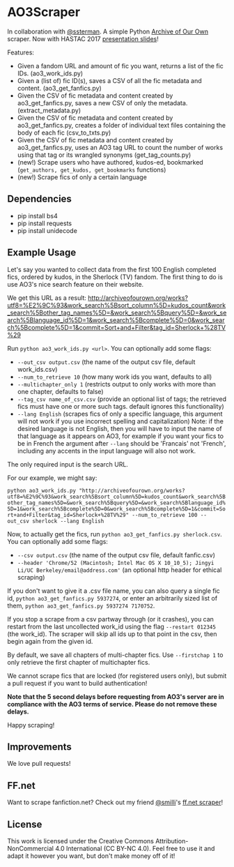# AO3Scraper

In collaboration with [@ssterman](https://github.com/ssterman). A simple Python [Archive of Our Own](https://archiveofourown.org/) scraper. Now with HASTAC 2017 [presentation slides](https://docs.google.com/presentation/d/1GrpMYw25Bz_m0r2hv0Orgp-uxSIi4HdrHpzL6deCopc)!

Features:
- Given a fandom URL and amount of fic you want, returns a list of the fic IDs. (ao3_work_ids.py)
- Given a (list of) fic ID(s), saves a CSV of all the fic metadata and content. (ao3_get_fanfics.py)
- Given the CSV of fic metadata and content created by ao3_get_fanfics.py, saves a new CSV of only the metadata. (extract_metadata.py)
- Given the CSV of fic metadata and content created by ao3_get_fanfics.py, creates a folder of individual text files containing the body of each fic (csv_to_txts.py)
- Given the CSV of fic metadata and content created by ao3_get_fanfics.py, uses an AO3 tag URL to count the number of works using that tag or its wrangled synonyms (get_tag_counts.py)
- (new!) Scrape users who have authored, kudos-ed, bookmarked (``get_authors, get_kudos, get_bookmarks`` functions)
- (new!) Scrape fics of only a certain language

## Dependencies
- pip install bs4
- pip install requests
- pip install unidecode

## Example Usage

Let's say you wanted to collect data from the first 100 English completed fics, ordered by kudos, in the Sherlock (TV) fandom. The first thing to do is use AO3's nice search feature on their website.

We get this URL as a result: http://archiveofourown.org/works?utf8=%E2%9C%93&work_search%5Bsort_column%5D=kudos_count&work_search%5Bother_tag_names%5D=&work_search%5Bquery%5D=&work_search%5Blanguage_id%5D=1&work_search%5Bcomplete%5D=0&work_search%5Bcomplete%5D=1&commit=Sort+and+Filter&tag_id=Sherlock+%28TV%29 

Run `python ao3_work_ids.py <url>`. You can optionally add some flags: 
- `--out_csv output.csv` (the name of the output csv file, default work_ids.csv)
- `--num_to_retrieve 10` (how many work ids you want, defaults to all)
- `--multichapter_only 1` (restricts output to only works with more than one chapter, defaults to false)
- `--tag_csv name_of_csv.csv` (provide an optional list of tags; the retrieved fics must have one or more such tags. default ignores this functionality)
- `--lang English` (scrapes fics of only a specific language, this argument will not work if you use incorrect spelling and capitalization) Note: if the desired language is not English, then you will have to input the name of that language as it appears on AO3, for example if you want your fics to be in French the argument after `--lang` should be 'Francais' not 'French', including any accents in the input language will also not work.

The only required input is the search URL.  

For our example, we might say: 

`python ao3_work_ids.py "http://archiveofourown.org/works?utf8=%E2%9C%93&work_search%5Bsort_column%5D=kudos_count&work_search%5Bother_tag_names%5D=&work_search%5Bquery%5D=&work_search%5Blanguage_id%5D=1&work_search%5Bcomplete%5D=0&work_search%5Bcomplete%5D=1&commit=Sort+and+Filter&tag_id=Sherlock+%28TV%29" --num_to_retrieve 100 --out_csv sherlock --lang English`

Now, to actually get the fics, run `python ao3_get_fanfics.py sherlock.csv`. You can optionally add some flags: 
- `--csv output.csv` (the name of the output csv file, default fanfic.csv)
- `--header 'Chrome/52 (Macintosh; Intel Mac OS X 10_10_5); Jingyi Li/UC Berkeley/email@address.com'` (an optional http header for ethical scraping)

If you don't want to give it a .csv file name, you can also query a single fic id, `python ao3_get_fanfics.py 5937274`, or enter an arbitrarily sized list of them, `python ao3_get_fanfics.py 5937274 7170752`.

If you stop a scrape from a csv partway through (or it crashes), you can restart from the last uncollected work_id using the flag `--restart 012345` (the work_id).  The scraper will skip all ids up to that point in the csv, then begin again from the given id. 

By default, we save all chapters of multi-chapter fics. Use `--firstchap 1` to only retrieve the first chapter of multichapter fics. 

We cannot scrape fics that are locked (for registered users only), but submit a pull request if you want to build authentication! 

**Note that the 5 second delays before requesting from AO3's server are in compliance with the AO3 terms of service.  Please do not remove these delays.**

Happy scraping! 

## Improvements

We love pull requests!

## FF.net

Want to scrape fanfiction.net? Check out my friend [@smilli](https://github.com/smilli/)'s [ff.net scraper](https://github.com/smilli/fanfiction)! 

## License
This work is licensed under the Creative Commons Attribution-NonCommercial 4.0 International (CC BY-NC 4.0). Feel free to use it and adapt it however you want, but don't make money off of it!
